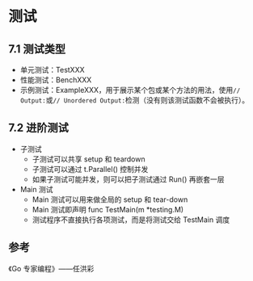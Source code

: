 # 测试

## 7.1 测试类型

- 单元测试：TestXXX
- 性能测试：BenchXXX
- 示例测试：ExampleXXX，用于展示某个包或某个方法的用法，使用`// Output:`或`// Unordered Output:`检测（没有则该测试函数不会被执行）。

## 7.2 进阶测试

- 子测试
  - 子测试可以共享 setup 和 teardown
  - 子测试可以通过 t.Parallel() 控制并发
  - 如果子测试可能并发，则可以把子测试通过 Run() 再嵌套一层
- Main 测试
  - Main 测试可以用来做全局的 setup 和 tear-down
  - Main 测试即声明 func TestMain(m *testing.M)
  - 测试程序不直接执行各项测试，而是将测试交给 TestMain 调度


## 参考

《Go 专家编程》——任洪彩
